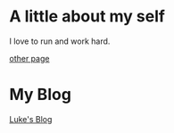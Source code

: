 # A little about my self
I love to run and work hard.

[other page](https://ASAPLukeP.github.io/Luke.md)

# My Blog
[Luke's Blog](https://ASAPLukeP.github.io/Blogstorage.md)


